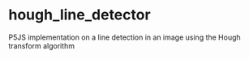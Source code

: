 # hough_line_detector
P5JS implementation on a line detection in an image using the Hough transform algorithm

